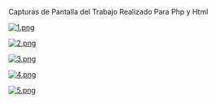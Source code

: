 Capturas de Pantalla del Trabajo Realizado Para Php y Html


[![1.png](https://i.postimg.cc/zfFQHzHX/1.png)](https://postimg.cc/06rnLqCL) 


[![2.png](https://i.postimg.cc/vTVkBWWC/2.png)](https://postimg.cc/GTbqgTgj) 


[![3.png](https://i.postimg.cc/zGtjsyhh/3.png)](https://postimg.cc/BjFHDQMZ)


[![4.png](https://i.postimg.cc/sXRZqzTS/4.png)](https://postimg.cc/VSD60xQL) 


[![5.png](https://i.postimg.cc/85tP4g9T/5.png)](https://postimg.cc/Q9K3Nwjz) 
